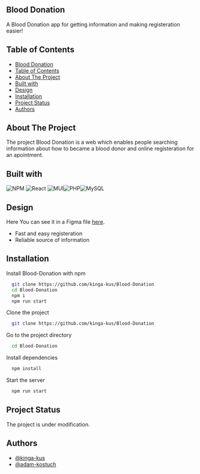 ## Blood Donation
A Blood Donation app for getting information and making registeration easier!

## Table of Contents
- [Blood Donation](#blood-donation)
- [Table of Contents](#table-of-contents)
- [About The Project](#about-the-project)
- [Built with](#built-with)
- [Design](#design)
- [Installation](#installation)
- [Project Status](#project-status)
- [Authors](#authors)

## About The Project
The project Blood Donation is a web which enables people searching information about how to became a blood donor and online registeration for an apointment.

## Built with

![NPM](https://img.shields.io/badge/NPM-%23000000.svg?style=for-the-badge&logo=npm&logoColor=white)
![React](https://img.shields.io/badge/react-%2320232a.svg?style=for-the-badge&logo=react&logoColor=%2361DAFB)
![MUI](https://img.shields.io/badge/MUI-%230081CB.svg?style=for-the-badge&logo=mui&logoColor=white)![PHP](https://img.shields.io/badge/php-%23777BB4.svg?style=for-the-badge&logo=php&logoColor=white)![MySQL](https://img.shields.io/badge/mysql-%2300f.svg?style=for-the-badge&logo=mysql&logoColor=white)

## Design

Here You can see it in a Figma file <a href="https://www.figma.com/file/duToCPC6a9qlzfpcS7dGBi/Blood-Donation?t=4qSsS1EO3YRPxVRH-6"  target="_blank">here</a>.

- Fast and easy registeration
- Reliable source of information

## Installation

Install Blood-Donation with npm

```bash
  git clone https://github.com/kinga-kus/Blood-Donation
  cd Blood-Donation
  npm i
  npm run start
```

Clone the project

```bash
  git clone https://github.com/kinga-kus/Blood-Donation
```

Go to the project directory

```bash
  cd Blood-Donation
```

Install dependencies

```bash
  npm install
```

Start the server

```bash
  npm run start
```

## Project Status
The project is under modification.

## Authors

- [@kinga-kus](https://www.github.com/kinga-kus)
- [@adam-kostuch](https://www.github.com/adam-kostuch)